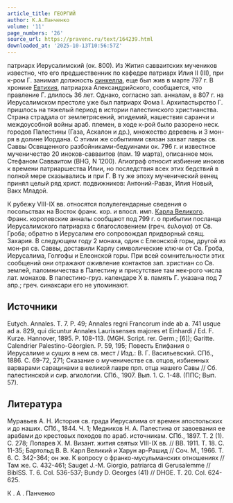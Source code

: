 ```yaml
---
article_title: ГЕОРГИЙ
author: К.А.Панченко
volume: '11'
page_numbers: '26'
source_url: https://pravenc.ru/text/164239.html
downloaded_at: '2025-10-13T10:56:57Z'
---
```


патриарх Иерусалимский (ок. 800). Из Жития савваитских мучеников известно, что его предшественник по кафедре патриарх Илия II (III), при к-ром Г. занимал должность [синкелла](https://pravenc.ru/text/синкелла.html), еще был жив в марте 797 г. В хронике [Евтихия](https://pravenc.ru/text/Евтихий.html), патриарха Александрийского, сообщается, что правление Г. длилось 36 лет. Однако, согласно зап. анналам, в 807 г. на Иерусалимском престоле уже был патриарх Фома I. Архипастырство Г. пришлось на тяжелый период в истории палестинского христианства. Страна страдала от землетрясений, эпидемий, нашествия саранчи и междоусобной войны араб. племен, в ходе к-рой было разорено неск. городов Палестины (Газа, Аскалон и др.), множество деревень и 3 мон-ря в долине Иордана. С этими же событиями связан захват лавры св. Саввы Освященного разбойниками-бедуинами ок. 796 г. и известное мученичество 20 иноков-савваитов (пам. 19 марта), описанное мон. Стефаном Савваитом (BHG, N 1200). Агиограф относит избиение иноков к времени патриаршества Илии, но последствия всех этих бедствий в полной мере сказывались и при Г. В ту же эпоху мученический венец принял целый ряд христ. подвижников: Антоний-Равах, Илия Новый, Вакх Младой.

К рубежу VIII-IX вв. относятся полулегендарные сведения о посольствах на Восток франк. кор. и впосл. имп. [Карла Великого](<https://pravenc.ru/text/Карл Великий.html>). Франк. королевские анналы сообщают под 799 г. о прибытии посланца Иерусалимского патриарха с благословением (греч. ἐυλογια) от Св. Гроба; обратно в Иерусалим его сопровождал придворный свящ. Захария. В следующем году 2 монаха, один с Елеонской горы, другой из мон-ря св. Саввы, доставили Карлу символические ключи от Св. Гроба, Иерусалима, Голгофы и Елеонской горы. При всей сомнительности этих сообщений они отражают оживление контактов зап. христиан со Св. землей, паломничества в Палестину и присутствие там нек-рого числа лат. монахов. В палестино-груз. календаре X в. память Г. указана под 7 апр.; греч. синаксари его не упоминают.

## Источники

Eutych. Annales. T. 7. P. 49; Annales regni Francorum inde ab a. 741 usque ad a. 829, qui dicuntur Annales Laurissenses majores et Einhardi / Ed. F. Kurze. Hannover, 1895. P. 108-113. (MGH. Script. rer. Germ.; [6]); Garitte. Calendrier Palestino-Géorgien. P. 59, 195; Повесть Епифания о Иерусалиме и сущих в нем св. мест / Изд.: В. Г. Васильевский. СПб., 1886. С. 69-72, 271; Сказание о мученичестве св. отцов, избиенных варварами сарацинами в великой лавре прп. отца нашего Савы // Сб. палестинской и сир. агиологии. СПб., 1907. Вып. 1. С. 1-48. (ППС; Вып. 57).

## Литература

Муравьев А. Н. История св. града Иерусалима от времен апостольских и до наших. СПб., 1844. Ч. 1; Медников Н. А. Палестина от завоевания ее арабами до крестовых походов по араб. источникам. СПб., 1897. Т. 2 (1). С. 278; Лопарев Х. М. Визант. жития святых VIII-IX вв. // ВВ. 1911. Т. 18. С. 11-35; Бартольд В. В. Карл Великий и Харун ар-Рашид // Соч. М., 1966. Т. 6. С. 342-364; он же. К вопросу о франко-мусульманских отношениях // Там же. С. 432-461; Sauget J.-M. Giorgio, patriarca di Gerusalemme // BiblSS. T. 6. Col. 536-537; Bundy D. Georges (41) // DHGE. T. 20. Col. 624-625.

К .  А .  Панченко
